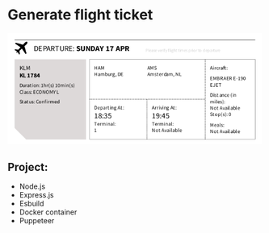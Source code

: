 # Generate flight ticket

![ticket](./puppeteer/example/ticket.png)

## Project:

- Node.js
- Express.js
- Esbuild
- Docker container
- Puppeteer
